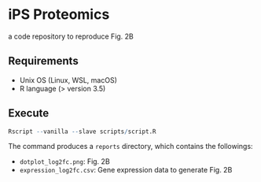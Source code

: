 # iPS Proteomics

a code repository to reproduce Fig. 2B

## Requirements

- Unix OS (Linux, WSL, macOS)
- R language (> version 3.5)

## Execute

```r
Rscript --vanilla --slave scripts/script.R
```

The command produces a `reports` directory, which contains the followings:

- `dotplot_log2fc.png`: Fig. 2B
- `expression_log2fc.csv`: Gene expression data to generate Fig. 2B